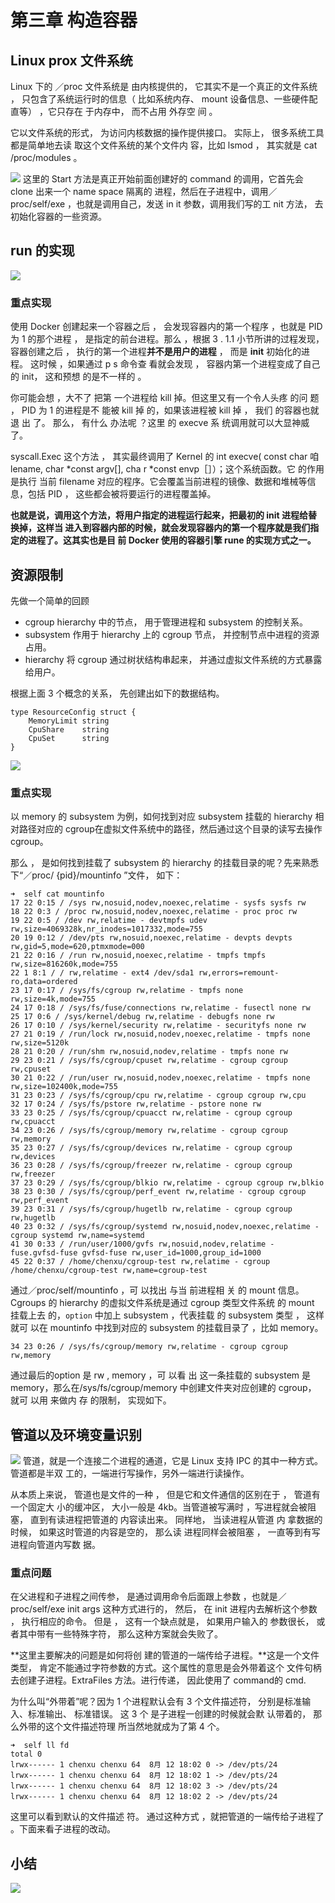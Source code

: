 # 第三章 构造容器

## Linux prox 文件系统
Linux 下的 ／proc 文件系统是 由内核提供的， 它其实不是一个真正的文件系统 ， 只包含了系统运行时的信息（ 比如系统内存、 mount 设备信息、一些硬件配直等） ，它只存在 于内存中， 而不占用 外存空 间 。

它以文件系统的形式， 为访问内核数据的操作提供接口。 实际上， 很多系统工具都是简单地去读 取这个文件系统的某个文件内 容，比如 lsmod ， 其实就是 cat /proc/modules 。

![](http://ww1.sinaimg.cn/large/006tNc79ly1g5x03e6j6gj310a0h6jzs.jpg)
这里的 Start 方法是真正开始前面创建好的 command 的调用，它首先会 clone 出来一个 name space 隔离的 进程，然后在子进程中，调用／ proc/self/exe ，也就是调用自己，发送 in it 参数，调用我们写的工 nit 方法， 去初始化容器的一些资源。

## run 的实现

![](http://ww2.sinaimg.cn/large/006tNc79ly1g5x1etid4gj314o0g2k22.jpg)

### 重点实现
使用 Docker 创建起来一个容器之后 ， 会发现容器内的第一个程序 ，也就是 PID 为 1 的那个进程 ， 是指定的前台进程。那么 ，根据 3 . 1.1 小节所讲的过程发现， 容器创建之后 ， 执行的第一个进程**并不是用户的进程** ， 而是 **init** 初始化的进程。 这时候 ，如果通过 p s 命令查 看就会发现 ， 容器内第一个进程变成了自己 的 init， 这和预想 的是不一样的 。

你可能会想 ，大不了 把第 一个进程给 kill 掉。但这里又有一个令人头疼 的问 题 ， PID 为 1 的进程是不 能被 kill 掉 的，如果该进程被 kill 掉 ， 我们 的容器也就退 出 了。 那么， 有什么 办法呢 ？这里 的 execve 系 统调用就可以大显神威了。

syscall.Exec 这个方法 ， 其实最终调用了 Kernel 的 int execve( const char 咱lename, char *const argv[], cha r *const envp［］）；这个系统函数。它 的作用 是执行 当前 filename 对应的程序。它会覆盖当前进程的镜像、数据和堆械等信息，包括 PID ， 这些都会被将要运行的进程覆盖掉。

**也就是说，调用这个方法，将用户指定的进程运行起来，把最初的 init 进程给替换掉，这样当 进入到容器内部的时候，就会发现容器内的第一个程序就是我们指定的进程了。这其实也是目 前 Docker 使用的容器引擎 rune 的实现方式之一。**


## 资源限制
先做一个简单的回顾
- cgroup hierarchy 中的节点， 用于管理进程和 subsystem 的控制关系。
- subsystem 作用于 hierarchy 上的 cgroup 节点， 并控制节点中进程的资源占用。
- hierarchy 将 cgroup 通过树状结构串起来， 并通过虚拟文件系统的方式暴露给用户。 

根据上面 3 个概念的关系， 先创建出如下的数据结构。

```
type ResourceConfig struct {
	MemoryLimit string
	CpuShare    string
	CpuSet      string
}
```

![](http://ww4.sinaimg.cn/large/006tNc79ly1g5x39b1b1tj31540h0qbq.jpg)
### 重点实现
以 memory 的 subsystem 为例，如何找到对应 subsystem 挂载的 hierarchy 相对路径对应的 cgroup在虚拟文件系统中的路径，然后通过这个目录的读写去操作 cgroup。

那么 ， 是如何找到挂载了 subsystem 的 hierarchy 的挂载目录的呢？先来熟悉下“／proc/ {pid}/mountinfo ”文件， 如下：

```
➜  self cat mountinfo 
17 22 0:15 / /sys rw,nosuid,nodev,noexec,relatime - sysfs sysfs rw
18 22 0:3 / /proc rw,nosuid,nodev,noexec,relatime - proc proc rw
19 22 0:5 / /dev rw,relatime - devtmpfs udev rw,size=4069328k,nr_inodes=1017332,mode=755
20 19 0:12 / /dev/pts rw,nosuid,noexec,relatime - devpts devpts rw,gid=5,mode=620,ptmxmode=000
21 22 0:16 / /run rw,nosuid,noexec,relatime - tmpfs tmpfs rw,size=816260k,mode=755
22 1 8:1 / / rw,relatime - ext4 /dev/sda1 rw,errors=remount-ro,data=ordered
23 17 0:17 / /sys/fs/cgroup rw,relatime - tmpfs none rw,size=4k,mode=755
24 17 0:18 / /sys/fs/fuse/connections rw,relatime - fusectl none rw
25 17 0:6 / /sys/kernel/debug rw,relatime - debugfs none rw
26 17 0:10 / /sys/kernel/security rw,relatime - securityfs none rw
27 21 0:19 / /run/lock rw,nosuid,nodev,noexec,relatime - tmpfs none rw,size=5120k
28 21 0:20 / /run/shm rw,nosuid,nodev,relatime - tmpfs none rw
29 23 0:21 / /sys/fs/cgroup/cpuset rw,relatime - cgroup cgroup rw,cpuset
30 21 0:22 / /run/user rw,nosuid,nodev,noexec,relatime - tmpfs none rw,size=102400k,mode=755
31 23 0:23 / /sys/fs/cgroup/cpu rw,relatime - cgroup cgroup rw,cpu
32 17 0:24 / /sys/fs/pstore rw,relatime - pstore none rw
33 23 0:25 / /sys/fs/cgroup/cpuacct rw,relatime - cgroup cgroup rw,cpuacct
34 23 0:26 / /sys/fs/cgroup/memory rw,relatime - cgroup cgroup rw,memory
35 23 0:27 / /sys/fs/cgroup/devices rw,relatime - cgroup cgroup rw,devices
36 23 0:28 / /sys/fs/cgroup/freezer rw,relatime - cgroup cgroup rw,freezer
37 23 0:29 / /sys/fs/cgroup/blkio rw,relatime - cgroup cgroup rw,blkio
38 23 0:30 / /sys/fs/cgroup/perf_event rw,relatime - cgroup cgroup rw,perf_event
39 23 0:31 / /sys/fs/cgroup/hugetlb rw,relatime - cgroup cgroup rw,hugetlb
40 23 0:32 / /sys/fs/cgroup/systemd rw,nosuid,nodev,noexec,relatime - cgroup systemd rw,name=systemd
41 30 0:33 / /run/user/1000/gvfs rw,nosuid,nodev,relatime - fuse.gvfsd-fuse gvfsd-fuse rw,user_id=1000,group_id=1000
45 22 0:37 / /home/chenxu/cgroup-test rw,relatime - cgroup /home/chenxu/cgroup-test rw,name=cgroup-test

```

通过／proc/self/mountinfo ，可 以找出 与当 前进程相 关 的 mount 信息。Cgroups 的 hierarchy 的虚拟文件系统是通过 cgroup 类型文件系统 的 mount 挂载上去 的，`option` 中加上 subsystem ，代表挂载 的 subsystem 类型 ， 这样就可 以在 mountinfo 中找到对应的 subsystem 的挂载目录了 ，比如 memory。

```
34 23 0:26 / /sys/fs/cgroup/memory rw,relatime - cgroup cgroup rw,memory

```

通过最后的option 是 rw , memory ，可 以看 出 这一条挂载的 subsystem 是 memory，那么在/sys/fs/cgroup/memory 中创建文件夹对应创建的 cgroup， 就可 以用 来做内 存 的限制， 实现如下。

## 管道以及环境变量识别

![](http://ww2.sinaimg.cn/large/006tNc79ly1g5x4104w55j314a0fagto.jpg)
管道，就是一个连接二个进程的通道，它是 Linux 支持 IPC 的其中一种方式。管道都是半双 工的，一端进行写操作，另外一端进行读操作。

从本质上来说， 管道也是文件的一种 ， 但是它和文件通信的区别在于 ， 管道有一个固定大 小的缓冲区， 大小一般是 4kb。当管道被写满时 ，写进程就会被阻塞， 直到有读进程把管道的 内容读出来。 同样地， 当读进程从管道 内 拿数据的时候， 如果这时管道的内容是空的， 那么读 进程同样会被阻塞 ， 一直等到有写进程向管道内写数 据。

### 重点问题

在父进程和子进程之间传参， 是通过调用命令后面跟上参数 ，也就是／proc/self/exe init args 这种方式进行的， 然后， 在 init 进程内去解析这个参数 ， 执行相应的命令。 但是 ， 这有一个缺点就是， 如果用户输入的 参数很长， 或者其中带有一些特殊字符， 那么这种方案就会失败了。

**这里主要解决的问题是如何将创 建的管道的一端传给子进程。**这是一个文件类型， 肯定不能通过字符参数的方式。这个属性的意思是会外带着这个 文件句柄去创建子进程。ExtraFiles 方法。进行传递， 因此使用了 command的 cmd.

为什么叫“外带着”呢？因为 1 个进程默认会有 3 个文件描述符， 分别是标准输入、标准输出、 标准错误。 这 3 个 是子进程一创建的时候就会默 认带着的， 那么外带的这个文件描述符理 所当然地就成为了第 4 个。


```
➜  self ll fd
total 0
lrwx------ 1 chenxu chenxu 64  8月 12 18:02 0 -> /dev/pts/24
lrwx------ 1 chenxu chenxu 64  8月 12 18:02 1 -> /dev/pts/24
lrwx------ 1 chenxu chenxu 64  8月 12 18:02 3 -> /dev/pts/24
lrwx------ 1 chenxu chenxu 64  8月 12 18:02 2 -> /dev/pts/24

```
这里可以看到默认的文件描述 符。 通过这种方式 ，就把管道的一端传给子进程了 。下面来看子进程的改动。

## 小结

![](http://ww1.sinaimg.cn/large/006tNc79ly1g5x41xek9cj310w0lm7e1.jpg)